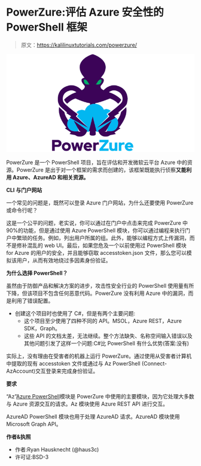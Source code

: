 # PowerZure:评估 Azure 安全性的 PowerShell 框架

> 原文：<https://kalilinuxtutorials.com/powerzure/>

[![PowerZure : PowerShell Framework To Assess Azure Security](img//28cf3e863f20c02df8033984c59d8227.png "PowerZure : PowerShell Framework To Assess Azure Security")](https://1.bp.blogspot.com/-KJMzCVT1mHU/X6MMtk-rr3I/AAAAAAAAH78/B5XV8QeKSRYfBIerNajfWWX_gzx9qp2swCLcBGAsYHQ/s728/PowerZure%25281%2529.png)

PowerZure 是一个 PowerShell 项目，旨在评估和开发微软云平台 Azure 中的资源。PowerZure 是出于对一个框架的需求而创建的，该框架既能执行侦察**又能利用 Azure、AzureAD 和相关资源。**

**CLI 与门户网站**

一个常见的问题是，既然可以登录 Azure 门户网站，为什么还要使用 PowerZure 或命令行呢？

这是一个公平的问题，老实说，你可以通过在门户中点击来完成 PowerZure 中 90%的功能，但是通过使用 Azure PowerShell 模块，你可以通过编程来执行门户中繁琐的任务。例如，列出用户所属的组。此外，能够以编程方式上传漏洞，而不是修补混乱的 web UI。最后，如果您危及一个以前使用过 PowerShell 模块 for Azure 的用户的安全，并且能够窃取 accesstoken.json 文件，那么您可以模拟该用户，从而有效地绕过多因素身份验证。

**为什么选择 PowerShell？**

虽然由于防御产品和解决方案的进步，攻击性安全行业的 PowerShell 使用量有所下降，但该项目不包含任何恶意代码。PowerZure 没有利用 Azure 中的漏洞，而是利用了错误配置。

*   创建这个项目时也使用了 C#，但是有两个主要问题:
    *   这个项目至少使用了四种不同的 API。MSOL，Azure REST，Azure SDK，Graph。
    *   这些 API 的文档太差，无法继续。整个方法缺失、名称空间输入错误以及其他问题引发了这样一个问题:C#比 PowerShell 有什么优势(答案:没有)

实际上，没有理由在受害者的机器上运行 PowerZure。通过使用从受害者计算机中提取的现有 accesstoken 文件或通过与 Az PowerShell (Connect-AzAccount)交互登录来完成身份验证。

**要求**

“Az”[Azure PowerShell](https://docs.microsoft.com/en-us/powershell/azure/?view=azps-4.2.0)模块是 PowerZure 中使用的主要模块，因为它处理大多数与 Azure 资源交互的请求。Az 模块使用 Azure REST API 进行交互。

AzureAD PowerShell 模块也用于处理 AzureAD 请求。AzureAD 模块使用 Microsoft Graph API。

**作者&执照**

*   作者:Ryan Hausknecht (@haus3c)
*   许可证:BSD-3